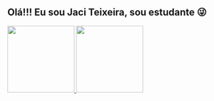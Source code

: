 ## Olá!!! Eu sou Jaci Teixeira, sou estudante  😜

<!--
- 👋 Hi, I’m @jaciteixeira
- 👀 I’m interested in ...
- 🌱 I’m currently learning ...
- 💞️ I’m looking to collaborate on ...
- 📫 How to reach me ...
- 😄 Pronouns: ...
- ⚡ Fun fact: ...
-->

<div>
  <a href="https://github.com/YarleiCruz98">
  <img height="150em"src="https://github-readme-stats.vercel.app/api?username=jaciteixeira&show_icons=true&theme=dark"/>
  <img height="150em" src="https://github-readme-stats.vercel.app/api/top-langs/?username=jaciteixeira&layout=compact&langs_count=7&theme=radical"/>
</div>
    
<!---
jaciteixeira/jaciteixeira is a ✨ special ✨ repository because its `README.md` (this file) appears on your GitHub profile.
You can click the Preview link to take a look at your changes.
--->
